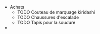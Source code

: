 - Achats
	- TODO Couteau de marquage kiridashi
	- TODO Chaussures d'escalade
	- TODO Tapis pour la soudure
-